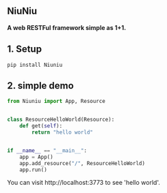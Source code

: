 ## NiuNiu

**A web RESTFul framework simple as 1+1.**

## 1. Setup

    pip install Niuniu

## 2. simple demo

```python
from Niuniu import App, Resource


class ResourceHelloWorld(Resource):
    def get(self):
        return "hello world"


if __name__ == "__main__":
    app = App()
    app.add_resource("/", ResourceHelloWorld)
    app.run()
```

You can visit http://localhost:3773 to see 'hello world'.